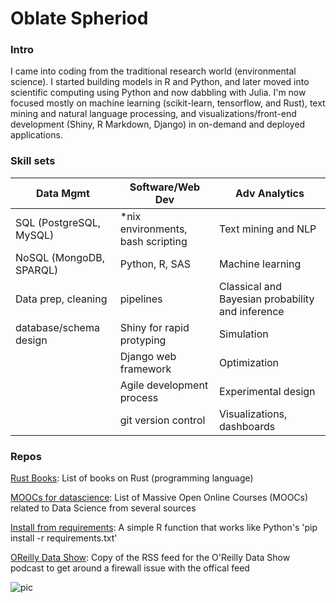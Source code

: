 # Oblate Spheriod

### Intro

I came into coding from the traditional research world (environmental science). I started building models in R and Python, and later moved into scientific computing using Python and now dabbling with Julia. I'm now focused mostly on machine learning (scikit-learn, tensorflow, and Rust), text mining and natural language processing, and visualizations/front-end development (Shiny, R Markdown, Django) in on-demand and deployed applications.

### Skill sets

| Data Mgmt | Software/Web Dev | Adv Analytics |
| ------- | ---------- | -------- |
|SQL (PostgreSQL, MySQL)	|*nix environments, bash scripting	|Text mining and NLP|
|NoSQL (MongoDB, SPARQL)	|Python, R, SAS	|Machine learning|
|Data prep, cleaning	|pipelines	|Classical and Bayesian probability and inference|
|database/schema design	|Shiny for rapid protyping	|Simulation|
|	|Django web framework	|Optimization|
|	|Agile development process	|Experimental design|
|	|git version control	|Visualizations, dashboards|

### Repos

[Rust Books](https://github.com/OblateSpheroid/RustBooks): List of books on Rust (programming language)

[MOOCs for datascience](https://github.com/OblateSpheroid/MOOCs_for_datascience): List of Massive Open Online Courses (MOOCs) related to Data Science from several sources 

[Install from requirements](https://github.com/OblateSpheroid/Install_from_requirements): A simple R function that works like Python's 'pip install -r requirements.txt'

[OReilly Data Show](https://github.com/OblateSpheroid/OReilly-Data-Show): Copy of the RSS feed for the O'Reilly Data Show podcast to get around a firewall issue with the offical feed 

![pic](https://upload.wikimedia.org/wikipedia/commons/thumb/b/b5/OblateSpheroid.PNG/220px-OblateSpheroid.PNG)

